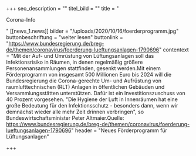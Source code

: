 +++
seo_description = ""
titel_bild = ""
title = "<p>Corona-Info</p>"
[[news_1.news]]
bilder = "/uploads/2020/10/16/foerderprogramm.jpg"
buttonbeschriftung = "weiter lesen"
buttonlink = "https://www.bundesregierung.de/breg-de/themen/coronavirus/foerderung-lueftungsanlagen-1790696"
contentext = "Mit der Auf- und Umrüstung von Lüftungsanlagen soll das Infektionsrisiko in Räumen, in denen regelmäßig größere Personenansammlungen stattfinden, gesenkt werden.Mit einem Förderprogramm von insgesamt 500 Millionen Euro bis 2024 will die Bundesregierung die Corona-gerechte Um- und Aufrüstung von raumlufttechnischen (RLT) Anlagen in öffentlichen Gebäuden und Versammlungsstätten unterstützen. Dafür ist ein Investitionszuschuss von 40 Prozent vorgesehen. \"Die Hygiene der Luft in Innenräumen hat eine große Bedeutung für den Infektionsschutz - besonders dann, wenn wir demnächst wieder alle mehr Zeit drinnen verbringen\", so Bundeswirtschaftsminister Peter Altmaier.Quelle: https://www.bundesregierung.de/breg-de/themen/coronavirus/foerderung-lueftungsanlagen-1790696"
header = "Neues Förderprogramm für Lüftungsanlagen"

+++
